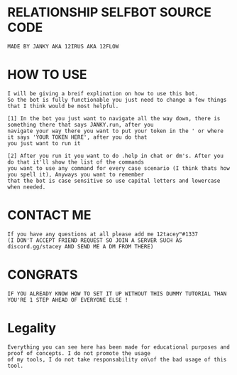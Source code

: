 # RELATIONSHIP SELFBOT SOURCE CODE 
 
 	MADE BY JANKY AKA 12IRUS AKA 12FLOW 
 
# HOW TO USE
  
	I will be giving a breif explination on how to use this bot.
	So the bot is fully functionable you just need to change a few things that I think would be most helpful.
  
  	[1] In the bot you just want to navigate all the way down, there is something there that says JANKY.run, after you
  	navigate your way there you want to put your token in the ' or where it says 'YOUR TOKEN HERE', after you do that 
  	you just want to run it
  
  	[2] After you run it you want to do .help in chat or dm's. After you do that it'll show the list of the commands
  	you want to use any command for every case scenario (I think thats how you spell it), Anyways you want to remember
  	that the bot is case sensitive so use capital letters and lowercase when needed.
        
# CONTACT ME	
	If you have any questions at all please add me 12tacey™#1337
	(I DON'T ACCEPT FRIEND REQUEST SO JOIN A SERVER SUCH AS discord.gg/stacey AND SEND ME A DM FROM THERE)

# CONGRATS

	IF YOU ALREADY KNOW HOW TO SET IT UP WITHOUT THIS DUMMY TUTORIAL THAN YOU'RE 1 STEP AHEAD OF EVERYONE ELSE !

# Legality
	Everything you can see here has been made for educational purposes and proof of concepts. I do not promote the usage 
	of my tools, I do not take responsability on\of the bad usage of this tool.